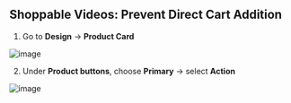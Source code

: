 ## Shoppable Videos: Prevent Direct Cart Addition

1. Go to **Design** -> **Product Card**

![image](https://github.com/user-attachments/assets/642b5750-33eb-4c71-8f37-deb81799966b)

2. Under **Product buttons**, choose **Primary** -> select **Action**

![image](https://github.com/user-attachments/assets/1d079add-cbd9-45fc-91be-32e7d5f8a233)